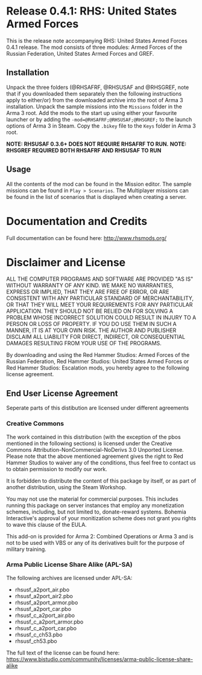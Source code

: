 # Release 0.4.1: RHS: United States Armed Forces
This is the release note accompanying RHS: United States Armed Forces 0.4.1 release. The mod consists of three modules: Armed Forces of the Russian Federation, United States Armed Forces and GREF.

## Installation

Unpack the three folders (@RHSAFRF, @RHSUSAF and @RHSGREF, note that if you downloaded them separately then the following instructions apply to either/or) from the downloaded archive into the root of Arma 3 installation. Unpack the sample missions into the `Missions` folder in the Arma 3 root. Add the mods to the start up using either your favourite launcher or by adding the `-mod=@RHSAFRF;@RHSUSAF;@RHSGREF;` to the launch options of Arma 3 in Steam. Copy the `.bikey` file to the `Keys` folder in Arma 3 root. 

**NOTE: RHSUSAF 0.3.6+ DOES NOT REQUIRE RHSAFRF TO RUN.**
**NOTE: RHSGREF REQUIRED BOTH RHSAFRF AND RHSUSAF TO RUN**

## Usage

All the contents of the mod can be found in the Mission editor. The sample missions can be found in `Play > Scenarios`. The Multiplayer missions can be found in the list of scenarios that is displayed when creating a server.

# Documentation and Credits 

Full documentation can be found here: http://www.rhsmods.org/

# Disclaimer and License

ALL THE COMPUTER PROGRAMS AND SOFTWARE ARE PROVIDED "AS IS" WITHOUT WARRANTY OF ANY KIND. 
WE MAKE NO WARRANTIES, EXPRESS OR IMPLIED, THAT THEY ARE FREE OF ERROR, OR ARE CONSISTENT 
WITH ANY PARTICULAR STANDARD OF MERCHANTABILITY, OR THAT THEY WILL MEET YOUR REQUIREMENTS 
FOR ANY PARTICULAR APPLICATION. THEY SHOULD NOT BE RELIED ON FOR SOLVING A PROBLEM WHOSE 
INCORRECT SOLUTION COULD RESULT IN INJURY TO A PERSON OR LOSS OF PROPERTY. IF YOU DO USE 
THEM IN SUCH A MANNER, IT IS AT YOUR OWN RISK. THE AUTHOR AND PUBLISHER DISCLAIM ALL LIABILITY 
FOR DIRECT, INDIRECT, OR CONSEQUENTIAL DAMAGES RESULTING FROM YOUR USE OF THE PROGRAMS.

By downloading and using the Red Hammer Studios: Armed Forces of the Russian Federation, 
Red Hammer Studios: United States Armed Forces or Red Hammer Studios: Escalation mods, you hereby 
agree to the following license agreement.

## End User License Agreement

Seperate parts of this distibution are licensed under different agreements

### Creative Commons

The work contained in this distribution (with the exception of the pbos mentioned in the following sections) is licensed under the Creative Commons 
Attribution-NonCommercial-NoDerivs 3.0 Unported License. Please note that the above mentioned 
agreement gives the right to Red Hammer Studios to waiver any of the conditions, thus feel 
free to contact us to obtain permission to modify our work.

It is forbidden to distribute the content of this package by itself, or as part of another
distribution, using the Steam Workshop.

You may not use the material for commercial purposes. This includes running this package on 
server instances that employ any monetization schemes, including, but not limited to, donate-reward systems.
Bohemia Interactive's approval of your monitization scheme does not grant you rights to wave this clause
of the EULA.

This add-on is provided for Arma 2: Combined Operations or Arma 3 and is not to be used with 
VBS or any of its derivatives built for the purpose of military training.

### Arma Public License Share Alike (APL-SA)

The following archives are licensed under APL-SA:

- rhsusf_a2port_air.pbo
- rhsusf_a2port_air2.pbo
- rhsusf_a2port_armor.pbo
- rhsusf_a2port_car.pbo
- rhsusf_c_a2port_air.pbo
- rhsusf_c_a2port_armor.pbo
- rhsusf_c_a2port_car.pbo
- rhsusf_c_ch53.pbo
- rhsusf_ch53.pbo

The full text of the license can be found here: https://www.bistudio.com/community/licenses/arma-public-license-share-alike